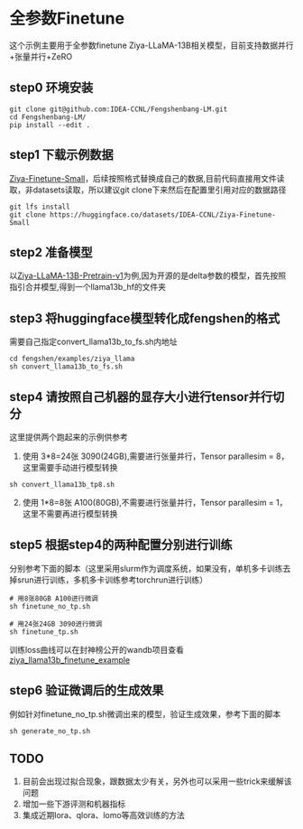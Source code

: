 # 全参数Finetune
这个示例主要用于全参数finetune Ziya-LLaMA-13B相关模型，目前支持数据并行+张量并行+ZeRO
## step0 环境安装
```
git clone git@github.com:IDEA-CCNL/Fengshenbang-LM.git
cd Fengshenbang-LM/
pip install --edit .
```

## step1 下载示例数据
[Ziya-Finetune-Small](https://huggingface.co/datasets/IDEA-CCNL/Ziya-Finetune-Small)，后续按照格式替换成自己的数据,目前代码直接用文件读取，非datasets读取，所以建议git clone下来然后在配置里引用对应的数据路径
```
git lfs install
git clone https://huggingface.co/datasets/IDEA-CCNL/Ziya-Finetune-Small
```

## step2 准备模型
以[Ziya-LLaMA-13B-Pretrain-v1](https://huggingface.co/IDEA-CCNL/Ziya-LLaMA-13B-Pretrain-v1)为例,因为开源的是delta参数的模型，首先按照指引合并模型,得到一个llama13b_hf的文件夹

## step3 将huggingface模型转化成fengshen的格式
需要自己指定convert_llama13b_to_fs.sh内地址
```
cd fengshen/examples/ziya_llama
sh convert_llama13b_to_fs.sh
```

## step4 请按照自己机器的显存大小进行tensor并行切分
这里提供两个跑起来的示例供参考
1. 使用 3*8=24张 3090(24GB),需要进行张量并行，Tensor parallesim = 8，这里需要手动进行模型转换
```
sh convert_llama13b_tp8.sh
```
2. 使用 1*8=8张 A100(80GB),不需要进行张量并行，Tensor parallesim = 1，这里不需要再进行模型转换

## step5 根据step4的两种配置分别进行训练
分别参考下面的脚本（这里采用slurm作为调度系统，如果没有，单机多卡训练去掉srun进行训练，多机多卡训练参考torchrun进行训练）

```
# 用8张80GB A100进行微调
sh finetune_no_tp.sh
```
```
# 用24张24GB 3090进行微调
sh finetune_tp.sh
```

训练loss曲线可以在封神榜公开的wandb项目查看
[ziya_llama13b_finetune_example](https://wandb.ai/fengshenbang/ziya_llama13b_finetune_example?workspace=user-1548988412)

## step6 验证微调后的生成效果
例如针对finetune_no_tp.sh微调出来的模型，验证生成效果，参考下面的脚本
```
sh generate_no_tp.sh
```

## TODO
1. 目前会出现过拟合现象，跟数据太少有关，另外也可以采用一些trick来缓解该问题
2. 增加一些下游评测和机器指标
3. 集成近期lora、qlora、lomo等高效训练的方法

